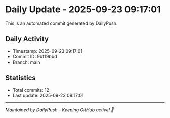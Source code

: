 # Daily Update - 2025-09-23 09:17:01

This is an automated commit generated by DailyPush.

## Daily Activity
- Timestamp: 2025-09-23 09:17:01
- Commit ID: 9bf19bbd
- Branch: main

## Statistics
- Total commits: 12
- Last update: 2025-09-23 09:17:01

---
*Maintained by DailyPush - Keeping GitHub active! 🚀*
